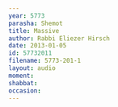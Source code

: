 ```yaml
---
year: 5773
parasha: Shemot
title: Massive
author: Rabbi Eliezer Hirsch
date: 2013-01-05
id: 57732011
filename: 5773-201-1
layout: audio
moment: 
shabbat: 
occasion: 
---
```

